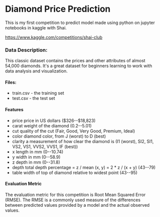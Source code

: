# Diamond Price Prediction
This is my first competition to predict model made using python on jupyter notebooks in kaggle with Shai.

https://www.kaggle.com/competitions/shai-club

### Data Description:
This classic dataset contains the prices and other attributes of almost 54,000 diamonds. It's a great dataset for beginners learning to work with data analysis and visualization.
#### Files:

- train.csv - the training set
- test.csv - the test set

#### Features

- price price in US dollars (\$326--\$18,823)
- carat weight of the diamond (0.2--5.01)
- cut quality of the cut (Fair, Good, Very Good, Premium, Ideal)
- color diamond color, from J (worst) to D (best)
- clarity a measurement of how clear the diamond is (I1 (worst), SI2, SI1, VS2, VS1, VVS2, VVS1, IF (best))
- x length in mm (0--10.74)
- y width in mm (0--58.9)
- z depth in mm (0--31.8)
- depth total depth percentage = z / mean (x, y) = 2 * z / (x + y) (43--79)
- table width of top of diamond relative to widest point (43--95)

#### Evaluation Metric

The evaluation metric for this competition is Root Mean Squared Error (RMSE). The RMSE is a commonly used measure of the differences between predicted values provided by a model and the actual observed values.

